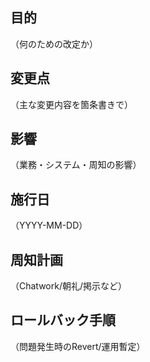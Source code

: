## 目的

（何のための改定か）

## 変更点

（主な変更内容を箇条書きで）

## 影響

（業務・システム・周知の影響）

## 施行日

（YYYY-MM-DD）

## 周知計画

（Chatwork/朝礼/掲示など）

## ロールバック手順

（問題発生時のRevert/運用暫定）

